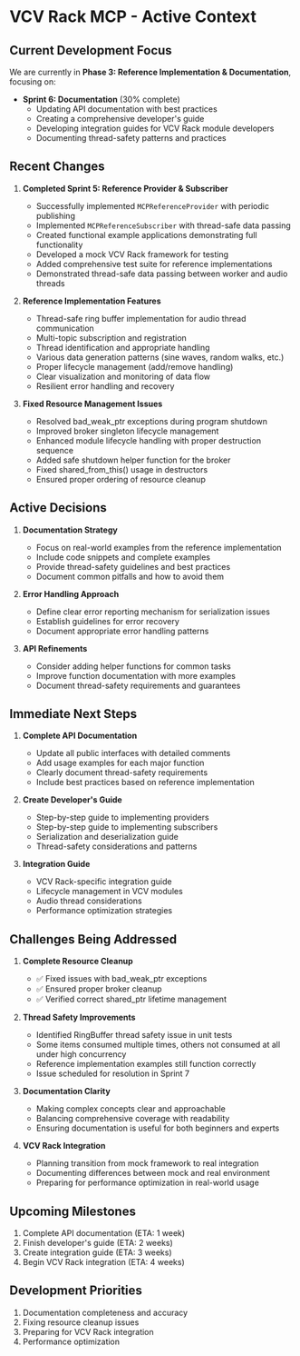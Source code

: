 # VCV Rack MCP - Active Context

## Current Development Focus

We are currently in **Phase 3: Reference Implementation & Documentation**, focusing on:

- **Sprint 6: Documentation** (30% complete)
  - Updating API documentation with best practices
  - Creating a comprehensive developer's guide
  - Developing integration guides for VCV Rack module developers
  - Documenting thread-safety patterns and practices

## Recent Changes

1. **Completed Sprint 5: Reference Provider & Subscriber**
   - Successfully implemented `MCPReferenceProvider` with periodic publishing
   - Implemented `MCPReferenceSubscriber` with thread-safe data passing
   - Created functional example applications demonstrating full functionality
   - Developed a mock VCV Rack framework for testing
   - Added comprehensive test suite for reference implementations
   - Demonstrated thread-safe data passing between worker and audio threads

2. **Reference Implementation Features**
   - Thread-safe ring buffer implementation for audio thread communication
   - Multi-topic subscription and registration
   - Thread identification and appropriate handling
   - Various data generation patterns (sine waves, random walks, etc.)
   - Proper lifecycle management (add/remove handling)
   - Clear visualization and monitoring of data flow
   - Resilient error handling and recovery

3. **Fixed Resource Management Issues**
   - Resolved bad_weak_ptr exceptions during program shutdown
   - Improved broker singleton lifecycle management
   - Enhanced module lifecycle handling with proper destruction sequence
   - Added safe shutdown helper function for the broker
   - Fixed shared_from_this() usage in destructors
   - Ensured proper ordering of resource cleanup

## Active Decisions

1. **Documentation Strategy**
   - Focus on real-world examples from the reference implementation
   - Include code snippets and complete examples
   - Provide thread-safety guidelines and best practices
   - Document common pitfalls and how to avoid them

2. **Error Handling Approach**
   - Define clear error reporting mechanism for serialization issues
   - Establish guidelines for error recovery
   - Document appropriate error handling patterns

3. **API Refinements**
   - Consider adding helper functions for common tasks
   - Improve function documentation with more examples
   - Document thread-safety requirements and guarantees

## Immediate Next Steps

1. **Complete API Documentation**
   - Update all public interfaces with detailed comments
   - Add usage examples for each major function
   - Clearly document thread-safety requirements
   - Include best practices based on reference implementation

2. **Create Developer's Guide**
   - Step-by-step guide to implementing providers
   - Step-by-step guide to implementing subscribers
   - Serialization and deserialization guide
   - Thread-safety considerations and patterns

3. **Integration Guide**
   - VCV Rack-specific integration guide
   - Lifecycle management in VCV modules
   - Audio thread considerations
   - Performance optimization strategies

## Challenges Being Addressed

1. **Complete Resource Cleanup**
   - ✅ Fixed issues with bad_weak_ptr exceptions
   - ✅ Ensured proper broker cleanup
   - ✅ Verified correct shared_ptr lifetime management

2. **Thread Safety Improvements**
   - Identified RingBuffer thread safety issue in unit tests
   - Some items consumed multiple times, others not consumed at all under high concurrency
   - Reference implementation examples still function correctly
   - Issue scheduled for resolution in Sprint 7

3. **Documentation Clarity**
   - Making complex concepts clear and approachable
   - Balancing comprehensive coverage with readability
   - Ensuring documentation is useful for both beginners and experts

4. **VCV Rack Integration**
   - Planning transition from mock framework to real integration
   - Documenting differences between mock and real environment
   - Preparing for performance optimization in real-world usage

## Upcoming Milestones

1. Complete API documentation (ETA: 1 week)
2. Finish developer's guide (ETA: 2 weeks)
3. Create integration guide (ETA: 3 weeks)
4. Begin VCV Rack integration (ETA: 4 weeks)

## Development Priorities

1. Documentation completeness and accuracy
2. Fixing resource cleanup issues
3. Preparing for VCV Rack integration
4. Performance optimization 
